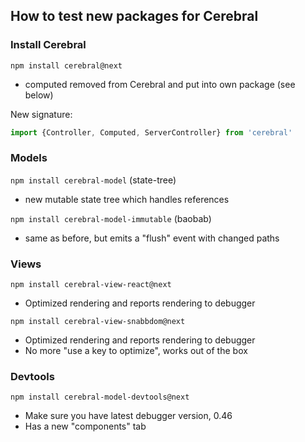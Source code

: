 ## How to test new packages for Cerebral

### Install Cerebral
`npm install cerebral@next`
- computed removed from Cerebral and put into own package (see below)

New signature:

```javascript
import {Controller, Computed, ServerController} from 'cerebral'
```

### Models
`npm install cerebral-model` (state-tree)
- new mutable state tree which handles references

`npm install cerebral-model-immutable` (baobab)
- same as before, but emits a "flush" event with changed paths

### Views
`npm install cerebral-view-react@next`
- Optimized rendering and reports rendering to debugger

`npm install cerebral-view-snabbdom@next`
- Optimized rendering and reports rendering to debugger
- No more "use a key to optimize", works out of the box

### Devtools
`npm install cerebral-model-devtools@next`
- Make sure you have latest debugger version, 0.46
- Has a new "components" tab
